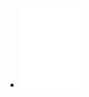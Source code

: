 - ![](https://raw.githubusercontent.com/cybercongress/prism/img-upload/components/1-molecules/table/row-L.png)